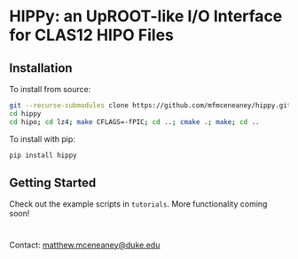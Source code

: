 # HIPPy: an UpROOT-like I/O Interface for CLAS12 HIPO Files

## Installation

To install from source:
```bash
git --recurse-submodules clone https://github.com/mfmceneaney/hippy.git
cd hippy
cd hipo; cd lz4; make CFLAGS=-fPIC; cd ..; cmake .; make; cd ..
```

To install with pip:
```bash
pip install hippy
```

## Getting Started

Check out the example scripts in `tutorials`.  More functionality coming soon!

#

Contact: matthew.mceneaney@duke.edu